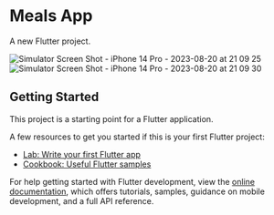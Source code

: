 # Meals App

A new Flutter project.

![Simulator Screen Shot - iPhone 14 Pro - 2023-08-20 at 21 09 25](https://github.com/jagnesh/Meals-App-Flutter/assets/6381879/114f4185-078f-45bd-bb8f-23e8ee95b8e8)
![Simulator Screen Shot - iPhone 14 Pro - 2023-08-20 at 21 09 30](https://github.com/jagnesh/Meals-App-Flutter/assets/6381879/942f9378-d23a-4c3e-82d5-4b4b68488cb3)




## Getting Started

This project is a starting point for a Flutter application.

A few resources to get you started if this is your first Flutter project:

- [Lab: Write your first Flutter app](https://docs.flutter.dev/get-started/codelab)
- [Cookbook: Useful Flutter samples](https://docs.flutter.dev/cookbook)

For help getting started with Flutter development, view the
[online documentation](https://docs.flutter.dev/), which offers tutorials,
samples, guidance on mobile development, and a full API reference.
